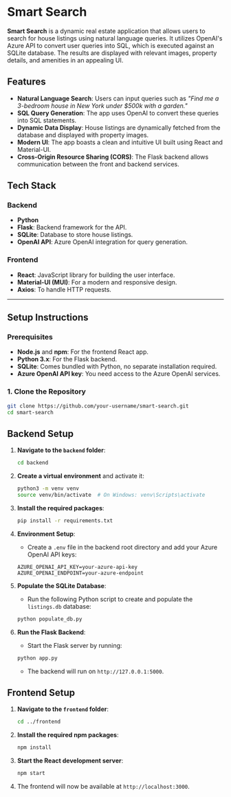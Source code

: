 # Smart Search

**Smart Search** is a dynamic real estate application that allows users to search for house listings using natural language queries. It utilizes OpenAI's Azure API to convert user queries into SQL, which is executed against an SQLite database. The results are displayed with relevant images, property details, and amenities in an appealing UI.

## Features
- **Natural Language Search**: Users can input queries such as *"Find me a 3-bedroom house in New York under $500k with a garden."*
- **SQL Query Generation**: The app uses OpenAI to convert these queries into SQL statements.
- **Dynamic Data Display**: House listings are dynamically fetched from the database and displayed with property images.
- **Modern UI**: The app boasts a clean and intuitive UI built using React and Material-UI.
- **Cross-Origin Resource Sharing (CORS)**: The Flask backend allows communication between the front and backend services.


## Tech Stack

### Backend
- **Python**
- **Flask**: Backend framework for the API.
- **SQLite**: Database to store house listings.
- **OpenAI API**: Azure OpenAI integration for query generation.

### Frontend
- **React**: JavaScript library for building the user interface.
- **Material-UI (MUI)**: For a modern and responsive design.
- **Axios**: To handle HTTP requests.

---

## Setup Instructions

### Prerequisites
- **Node.js** and **npm**: For the frontend React app.
- **Python 3.x**: For the Flask backend.
- **SQLite**: Comes bundled with Python, no separate installation required.
- **Azure OpenAI API key**: You need access to the Azure OpenAI services.

### 1. Clone the Repository
```bash
git clone https://github.com/your-username/smart-search.git
cd smart-search
```

## Backend Setup

1. **Navigate to the `backend` folder**:
    ```bash
    cd backend
    ```

2. **Create a virtual environment** and activate it:
    ```bash
    python3 -m venv venv
    source venv/bin/activate  # On Windows: venv\Scripts\activate
    ```

3. **Install the required packages**:
    ```bash
    pip install -r requirements.txt
    ```

4. **Environment Setup**: 
    - Create a `.env` file in the backend root directory and add your Azure OpenAI API keys:

    ```plaintext
    AZURE_OPENAI_API_KEY=your-azure-api-key
    AZURE_OPENAI_ENDPOINT=your-azure-endpoint
    ```

5. **Populate the SQLite Database**:
    - Run the following Python script to create and populate the `listings.db` database:

    ```bash
    python populate_db.py
    ```

6. **Run the Flask Backend**:
    - Start the Flask server by running:

    ```bash
    python app.py
    ```

    - The backend will run on `http://127.0.0.1:5000`.

## Frontend Setup

1. **Navigate to the `frontend` folder**:
    ```bash
    cd ../frontend
    ```

2. **Install the required npm packages**:
    ```bash
    npm install
    ```

3. **Start the React development server**:
    ```bash
    npm start
    ```

4. The frontend will now be available at `http://localhost:3000`.
